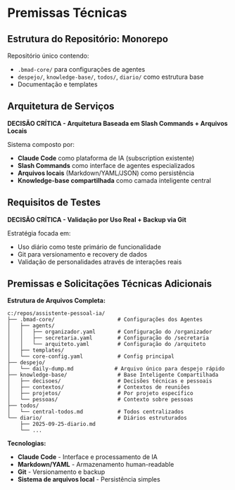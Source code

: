 # Premissas Técnicas

## Estrutura do Repositório: Monorepo

Repositório único contendo:
- `.bmad-core/` para configurações de agentes
- `despejo/`, `knowledge-base/`, `todos/`, `diario/` como estrutura base
- Documentação e templates

## Arquitetura de Serviços

**DECISÃO CRÍTICA - Arquitetura Baseada em Slash Commands + Arquivos Locais**

Sistema composto por:
- **Claude Code** como plataforma de IA (subscription existente)
- **Slash Commands** como interface de agentes especializados
- **Arquivos locais** (Markdown/YAML/JSON) como persistência
- **Knowledge-base compartilhada** como camada inteligente central

## Requisitos de Testes

**DECISÃO CRÍTICA - Validação por Uso Real + Backup via Git**

Estratégia focada em:
- Uso diário como teste primário de funcionalidade
- Git para versionamento e recovery de dados
- Validação de personalidades através de interações reais

## Premissas e Solicitações Técnicas Adicionais

**Estrutura de Arquivos Completa:**
```
c:/repos/assistente-pessoal-ia/
├── .bmad-core/                    # Configurações dos Agentes
│   ├── agents/
│   │   ├── organizador.yaml       # Configuração do /organizador
│   │   ├── secretaria.yaml        # Configuração do /secretaria
│   │   └── arquiteto.yaml         # Configuração do /arquiteto
│   ├── templates/
│   └── core-config.yaml           # Config principal
├── despejo/
│   └── daily-dump.md             # Arquivo único para despejo rápido
├── knowledge-base/                # Base Inteligente Compartilhada
│   ├── decisoes/                  # Decisões técnicas e pessoais
│   ├── contextos/                 # Contextos de reuniões
│   ├── projetos/                  # Por projeto específico
│   └── pessoas/                   # Contexto sobre pessoas
├── todos/
│   └── central-todos.md           # Todos centralizados
└── diario/                        # Diários estruturados
    ├── 2025-09-25-diario.md
    └── ...
```

**Tecnologias:**
- **Claude Code** - Interface e processamento de IA
- **Markdown/YAML** - Armazenamento human-readable
- **Git** - Versionamento e backup
- **Sistema de arquivos local** - Persistência simples
